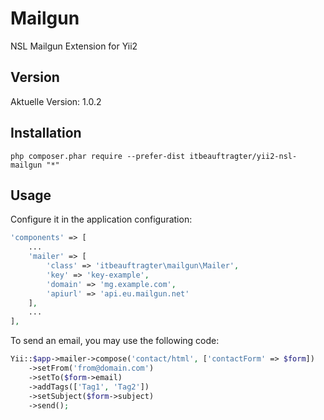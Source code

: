 # Mailgun

NSL Mailgun Extension for Yii2

## Version
Aktuelle Version: 1.0.2

## Installation

```
php composer.phar require --prefer-dist itbeauftragter/yii2-nsl-mailgun "*"
```

## Usage

Configure it in the application configuration:

```php
'components' => [
    ...
    'mailer' => [
        'class' => 'itbeauftragter\mailgun\Mailer',
        'key' => 'key-example',
        'domain' => 'mg.example.com',
        'apiurl' => 'api.eu.mailgun.net'
    ],
    ...
],
```

To send an email, you may use the following code:

```php
Yii::$app->mailer->compose('contact/html', ['contactForm' => $form])
    ->setFrom('from@domain.com')
    ->setTo($form->email)
    ->addTags(['Tag1', 'Tag2'])
    ->setSubject($form->subject)
    ->send();
```

